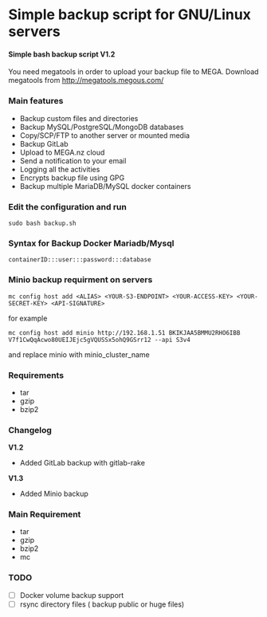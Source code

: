 # Simple backup script for GNU/Linux servers
#### Simple bash backup script V1.2

You need megatools in order to upload your backup file to MEGA. Download megatools from http://megatools.megous.com/

### Main features

- Backup custom files and directories
- Backup MySQL/PostgreSQL/MongoDB databases
- Copy/SCP/FTP to another server or mounted media
- Backup GitLab
- Upload to MEGA.nz cloud
- Send a notification to your email
- Logging all the activities
- Encrypts backup file using GPG
- Backup multiple MariaDB/MySQL docker containers

### Edit the configuration and run
```
sudo bash backup.sh
```

### Syntax for Backup Docker Mariadb/Mysql
```
containerID:::user:::password:::database
```
### Minio backup requirment on servers

```
mc config host add <ALIAS> <YOUR-S3-ENDPOINT> <YOUR-ACCESS-KEY> <YOUR-SECRET-KEY> <API-SIGNATURE>

```
for example 

```
mc config host add minio http://192.168.1.51 BKIKJAA5BMMU2RHO6IBB V7f1CwQqAcwo80UEIJEjc5gVQUSSx5ohQ9GSrr12 --api S3v4
```

and replace minio with minio_cluster_name 

### Requirements

- tar
- gzip 
- bzip2

### Changelog

**V1.2**

- Added GitLab backup with gitlab-rake

**V1.3**
- Added Minio backup 

### Main Requirement

- tar
- gzip 
- bzip2
- mc 

### TODO 

- [ ] Docker volume backup support 
- [ ] rsync directory files ( backup public or huge files) 
